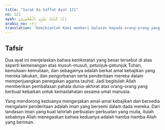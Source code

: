 ```yaml
---
title: "Surah As-Saffat Ayat 121"
no: 121
ayah: اِنَّا كَذٰلِكَ نَجْزِى الْمُحْسِنِيْنَ
arabic_no: ١٢١
translation: "Demikianlah Kami memberi balasan kepada orang-orang yang berbuat baik."
---
```


## Tafsir

Dua ayat ini menjelaskan bahwa kenikmatan yang besar tersebut di atas seperti kemenangan atas musuh-musuh, petunjuk-petunjuk Tuhan, kemuliaan-kemuliaan, dan sebagainya adalah berkat amal kebajikan yang mereka lakukan, dan pengorbanan serta penderitaan mereka dalam memperjuangkan penegakan agama tauhid. Jadi begitulah Allah memberikan pembalasan pahala dunia-akhirat atas orang-orang yang berbuat kebaikan untuk kemaslahatan sesama umat manusia.

Yang mendorong keduanya mengerjakan amal-amal kebajikan dan bersedia mengalami penderitaan adalah iman yang bersemi dalam dada mereka. Dari landasan iman yang kuat lahirlah perbuatan-perbuatan yang mulia, itulah sebabnya Allah menegaskan bahwa keduanya adalah hamba-hamba Allah yang beriman.
